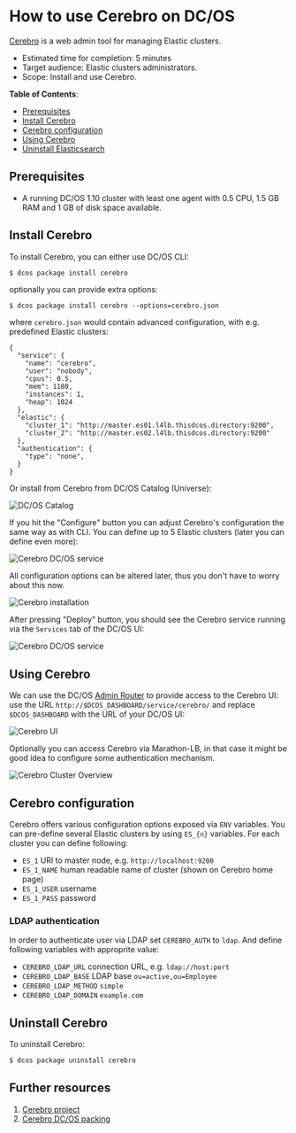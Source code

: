 # How to use Cerebro on DC/OS

[Cerebro](https://github.com/lmenezes/cerebro) is a web admin tool for managing Elastic clusters.

- Estimated time for completion: 5 minutes
- Target audience: Elastic clusters administrators.
- Scope: Install and use Cerebro.

**Table of Contents**:

- [Prerequisites](#prerequisites)
- [Install Cerebro](#install-cerebro)
- [Cerebro configuration](#cerebro-configuration)
- [Using Cerebro](#using-cerebro)
- [Uninstall Elasticsearch](#uninstall-cerebro)

## Prerequisites

- A running DC/OS 1.10 cluster with least one agent with 0.5 CPU, 1.5 GB RAM and 1 GB of disk space available.

## Install Cerebro

To install Cerebro, you can either use DC/OS CLI:

```bash
$ dcos package install cerebro
```

optionally you can provide extra options:
```
$ dcos package install cerebro --options=cerebro.json
```
where `cerebro.json` would contain advanced configuration, with e.g. predefined Elastic clusters:
```
{
  "service": {
    "name": "cerebro",
    "user": "nobody",
    "cpus": 0.5,
    "mem": 1180,
    "instances": 1,
    "heap": 1024
  },
  "elastic": {
    "cluster_1": "http://master.es01.l4lb.thisdcos.directory:9200",
    "cluster_2": "http://master.es02.l4lb.thisdcos.directory:9200"
  },
  "authentication": {
    "type": "none",
  }
}
```

Or install from Cerebro from DC/OS Catalog (Universe):

![DC/OS Catalog](img/catalog.png)

If you hit the "Configure" button you can adjust Cerebro's configuration the same way as with CLI. You can define up to 5 Elastic clusters (later you can define even more):

![Cerebro DC/OS service](img/es_clusters.png)

All configuration options can be altered later, thus you don't have to worry about this now.

![Cerebro installation](img/install.png)

After pressing "Deploy" button, you should see the Cerebro service running via the `Services` tab of the DC/OS UI:

![Cerebro DC/OS service](img/services.png)

## Using Cerebro

We can use the DC/OS [Admin Router](https://dcos.io/docs/1.10/developing-services/#-a-name-adminrouter-a-admin-router-and-web-interface-integration) to provide access to the Cerebro UI: use the URL `http://$DCOS_DASHBOARD/service/cerebro/` and replace `$DCOS_DASHBOARD` with the URL of your DC/OS UI:

![Cerebro UI](img/cerebro_home.png)

Optionally you can access Cerebro via Marathon-LB, in that case it might be good idea to configure some authentication mechanism.

![Cerebro Cluster Overview](img/overview.png)

## Cerebro configuration

Cerebro offers various configuration options exposed via `ENV` variables. You can pre-define several Elastic clusters by using `ES_{n}` variables. For each cluster you can define following:

* `ES_1` URI to master node, e.g. `http://localhost:9200`
* `ES_1_NAME` human readable name of cluster (shown on Cerebro home page)
* `ES_1_USER` username
* `ES_1_PASS` password

### LDAP authentication

In order to authenticate user via LDAP set `CEREBRO_AUTH` to `ldap`. And define following variables with approprite value:

* `CEREBRO_LDAP_URL` connection URL, e.g. `ldap://host:port`
* `CEREBRO_LDAP_BASE` LDAP base `ou=active,ou=Employee`
* `CEREBRO_LDAP_METHOD` `simple`
* `CEREBRO_LDAP_DOMAIN` `example.com`


## Uninstall Cerebro

To uninstall Cerebro:

```bash
$ dcos package uninstall cerebro
```

## Further resources

1. [Cerebro project](https://github.com/lmenezes/cerebro)
1. [Cerebro DC/OS packing](https://github.com/deric/dcos-cerebro)

